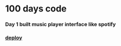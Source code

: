 # 100 days code 

### Day 1 built music player interface like spotify
### [deploy](https://music-player-5pur.vercel.app/)
